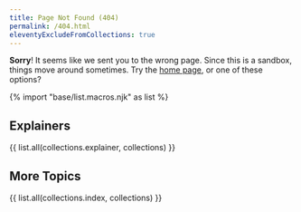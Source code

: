 ```yaml
---
title: Page Not Found (404)
permalink: /404.html
eleventyExcludeFromCollections: true
---
```


**Sorry**!
It seems like we sent you
to the wrong page.
Since this is a sandbox,
things move around sometimes.
Try the [home page](/),
or one of these options?

{% import "base/list.macros.njk" as list %}

## Explainers

{{ list.all(collections.explainer, collections) }}

## More Topics

{{ list.all(collections.index, collections) }}
